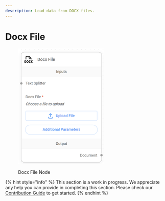```yaml
---
description: Load data from DOCX files.
---
```


# Docx File

<figure><img src="../../../.gitbook/assets/image--7---1---1---1---1---1---1---1-.png" alt="" width="269"><figcaption><p>Docx File Node</p></figcaption></figure>

{% hint style="info" %}
This section is a work in progress. We appreciate any help you can provide in completing this section. Please check our [Contribution Guide](../../../contributing/) to get started.
{% endhint %}
